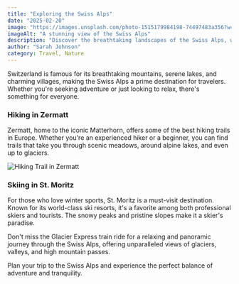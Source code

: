 ```yaml
---
title: "Exploring the Swiss Alps"
date: "2025-02-20"
image: "https://images.unsplash.com/photo-1515179984198-74497483a356?w=250&h=200"
imageAlt: "A stunning view of the Swiss Alps"
description: "Discover the breathtaking landscapes of the Swiss Alps, where adventure meets serenity."
author: "Sarah Johnson"
category: Travel, Nature
---
```


Switzerland is famous for its breathtaking mountains, serene lakes, and charming villages, making the Swiss Alps a prime destination for travelers. Whether you're seeking adventure or just looking to relax, there's something for everyone.

### Hiking in Zermatt
Zermatt, home to the iconic Matterhorn, offers some of the best hiking trails in Europe. Whether you're an experienced hiker or a beginner, you can find trails that take you through scenic meadows, around alpine lakes, and even up to glaciers.

![Hiking Trail in Zermatt](https://example.com/zermatt-hike.jpg)

### Skiing in St. Moritz
For those who love winter sports, St. Moritz is a must-visit destination. Known for its world-class ski resorts, it's a favorite among both professional skiers and tourists. The snowy peaks and pristine slopes make it a skier's paradise.

Don't miss the Glacier Express train ride for a relaxing and panoramic journey through the Swiss Alps, offering unparalleled views of glaciers, valleys, and high mountain passes.

Plan your trip to the Swiss Alps and experience the perfect balance of adventure and tranquility.

